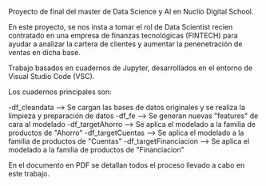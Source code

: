 Proyecto de final del master de Data Science y AI en Nuclio Digital School.

En este proyecto, se nos insta a tomar el rol de Data Scientist recien contratado en una empresa de finanzas tecnológicas (FINTECH) para ayudar a analizar la cartera de clientes y aumentar la penenetración de ventas en dicha base.

Trabajo basados en cuadernos de Jupyter, desarrollados en el entorno de Visual Studio Code (VSC).

Los cuadernos principales son:

-df_cleandata --> Se cargan las bases de datos originales y se realiza la limpieza y preparación de datos
-df_fe --> Se generan nuevas "features" de cara al modelado
-df_targetAhorro --> Se aplica el modelado a la familia de productos de "Ahorro"
-df_targetCuentas --> Se aplica el modelado a la familia de productos de "Cuentas"
-df_targetFinanciacion --> Se aplica el modelado a la familia de productos de "Financiacion"

En el documento en PDF se detallan todos el proceso llevado a cabo en este trabajo.
